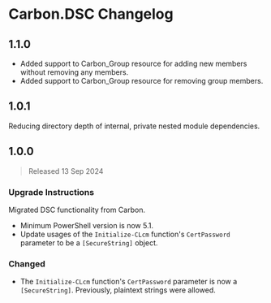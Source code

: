 
# Carbon.DSC Changelog

## 1.1.0

* Added support to Carbon_Group resource for adding new members without removing any members.
* Added support to Carbon_Group resource for removing group members.

## 1.0.1

Reducing directory depth of internal, private nested module dependencies.

## 1.0.0

> Released 13 Sep 2024

### Upgrade Instructions

Migrated DSC functionality from Carbon.

* Minimum PowerShell version is now 5.1.
* Update usages of the `Initialize-CLcm` function's `CertPassword` parameter to be a `[SecureString]` object.

### Changed

* The `Initialize-CLcm` function's `CertPassword` parameter is now a `[SecureString]`. Previously, plaintext strings
were allowed.
